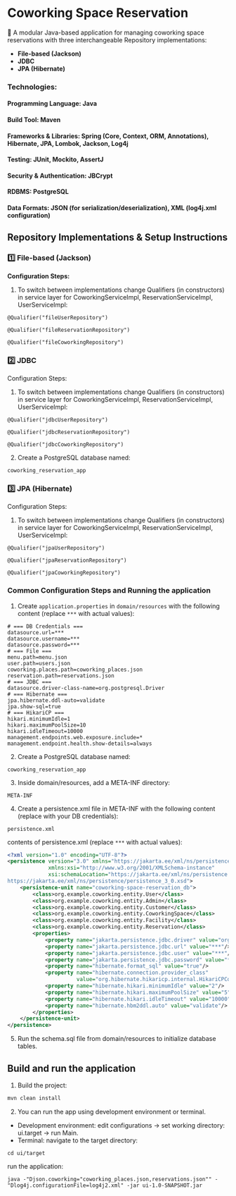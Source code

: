 # Coworking Space Reservation

🧾 A modular Java-based application for managing coworking space reservations with three interchangeable Repository
implementations:

- **File-based (Jackson)**
- **JDBC**
- **JPA (Hibernate)**

### Technologies:

#### Programming Language: Java

#### Build Tool: Maven

#### Frameworks & Libraries: Spring (Core, Context, ORM, Annotations), Hibernate, JPA, Lombok, Jackson, Log4j

#### Testing: JUnit, Mockito, AssertJ

#### Security & Authentication: JBCrypt

#### RDBMS: PostgreSQL

#### Data Formats: JSON (for serialization/deserialization), XML (log4j.xml configuration)

## Repository Implementations & Setup Instructions

### 1️⃣ File-based (Jackson)

**Configuration Steps:**

1. To switch between implementations change Qualifiers (in constructors) in service layer for CoworkingServiceImpl,
   ReservationServiceImpl, UserServiceImpl:

```
@Qualifier("fileUserRepository")
```

```
@Qualifier("fileReservationRepository")
```

```
@Qualifier("fileCoworkingRepository")
```

### 2️⃣ JDBC

Configuration Steps:

1. To switch between implementations change Qualifiers (in constructors) in service layer for CoworkingServiceImpl,
   ReservationServiceImpl, UserServiceImpl:

```
@Qualifier("jdbcUserRepository")
```

```
@Qualifier("jdbcReservationRepository")
```

```
@Qualifier("jdbcCoworkingRepository")
```

2. Create a PostgreSQL database named:

```
coworking_reservation_app
```

### 3️⃣ JPA (Hibernate)

Configuration Steps:

1. To switch between implementations change Qualifiers (in constructors) in service layer for CoworkingServiceImpl,
   ReservationServiceImpl, UserServiceImpl:

```
@Qualifier("jpaUserRepository")
```

```
@Qualifier("jpaReservationRepository")
 ```

```
@Qualifier("jpaCoworkingRepository")
 ```

### Common Configuration Steps and Running the application

1. Create `application.properties` in `domain/resources` with the following content (replace `***` with actual values):

```properties
# === DB Credentials ===
datasource.url=***
datasource.username=***
datasource.password=***
# === File ===
menu.path=menu.json
user.path=users.json
coworking.places.path=coworking_places.json
reservation.path=reservations.json
# === JDBC ===
datasource.driver-class-name=org.postgresql.Driver
# === Hibernate ===
jpa.hibernate.ddl-auto=validate
jpa.show-sql=true
# === HikariCP ===
hikari.minimumIdle=1
hikari.maximumPoolSize=10
hikari.idleTimeout=10000
management.endpoints.web.exposure.include=*
management.endpoint.health.show-details=always
```

2. Create a PostgreSQL database named:

```
coworking_reservation_app
```

3. Inside domain/resources, add a META-INF directory:

```
META-INF
```

4. Create a persistence.xml file in META-INF with the following content (replace with your DB credentials):

```
persistence.xml
```

contents of persistence.xml (replace `***` with actual values):

```xml
<?xml version="1.0" encoding="UTF-8"?>
<persistence version="3.0" xmlns="https://jakarta.ee/xml/ns/persistence"
             xmlns:xsi="http://www.w3.org/2001/XMLSchema-instance"
             xsi:schemaLocation="https://jakarta.ee/xml/ns/persistence
https://jakarta.ee/xml/ns/persistence/persistence_3_0.xsd">
    <persistence-unit name="coworking-space-reservation_db">
        <class>org.example.coworking.entity.User</class>
        <class>org.example.coworking.entity.Admin</class>
        <class>org.example.coworking.entity.Customer</class>
        <class>org.example.coworking.entity.CoworkingSpace</class>
        <class>org.example.coworking.entity.Facility</class>
        <class>org.example.coworking.entity.Reservation</class>
        <properties>
            <property name="jakarta.persistence.jdbc.driver" value="org.postgresql.Driver"/>
            <property name="jakarta.persistence.jdbc.url" value="***"/>
            <property name="jakarta.persistence.jdbc.user" value="***"/>
            <property name="jakarta.persistence.jdbc.password" value="***"/>
            <property name="hibernate.format_sql" value="true"/>
            <property name="hibernate.connection.provider_class"
                      value="org.hibernate.hikaricp.internal.HikariCPConnectionProvider"/>
            <property name="hibernate.hikari.minimumIdle" value="2"/>
            <property name="hibernate.hikari.maximumPoolSize" value="5"/>
            <property name="hibernate.hikari.idleTimeout" value="10000"/>
            <property name="hibernate.hbm2ddl.auto" value="validate"/>
        </properties>
    </persistence-unit>
</persistence>
```

5. Run the schema.sql file from domain/resources to initialize database tables.

## Build and run the application

1. Build the project:

```sh
mvn clean install
```

2. You can run the app using development environment or terminal.

- Development environment: edit configurations -> set working directory: ui.target -> run Main.
- Terminal: navigate to the target directory:

```
cd ui/target
```

run the application:

```
java -"Djson.coworking="coworking_places.json,reservations.json"" -"Dlog4j.configurationFile=log4j2.xml" -jar ui-1.0-SNAPSHOT.jar
```

